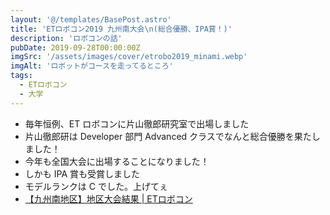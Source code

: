 ```yaml
---
layout: '@/templates/BasePost.astro'
title: 'ETロボコン2019 九州南大会\n(総合優勝、IPA賞！)'
description: 'ロボコンの話'
pubDate: 2019-09-28T00:00:00Z
imgSrc: '/assets/images/cover/etrobo2019_minami.webp'
imgAlt: 'ロボットがコースを走ってるところ'
tags: 
  - ETロボコン
  - 大学
---
```


- 毎年恒例、ET ロボコンに片山徹郎研究室で出場しました
- 片山徹郎研は Developer 部門 Advanced クラスでなんと総合優勝を果たしました！
- 今年も全国大会に出場することになりました！
- しかも IPA 賞も受賞しました
- モデルランクは C でした。上げてぇ
- [【九州南地区】地区大会結果  |  ETロボコン](https://www.etrobo.jp/%e3%80%90%e4%b9%9d%e5%b7%9e%e5%8d%97%e5%9c%b0%e5%8c%ba%e3%80%91%e5%9c%b0%e5%8c%ba%e5%a4%a7%e4%bc%9a%e7%b5%90%e6%9e%9c/)
